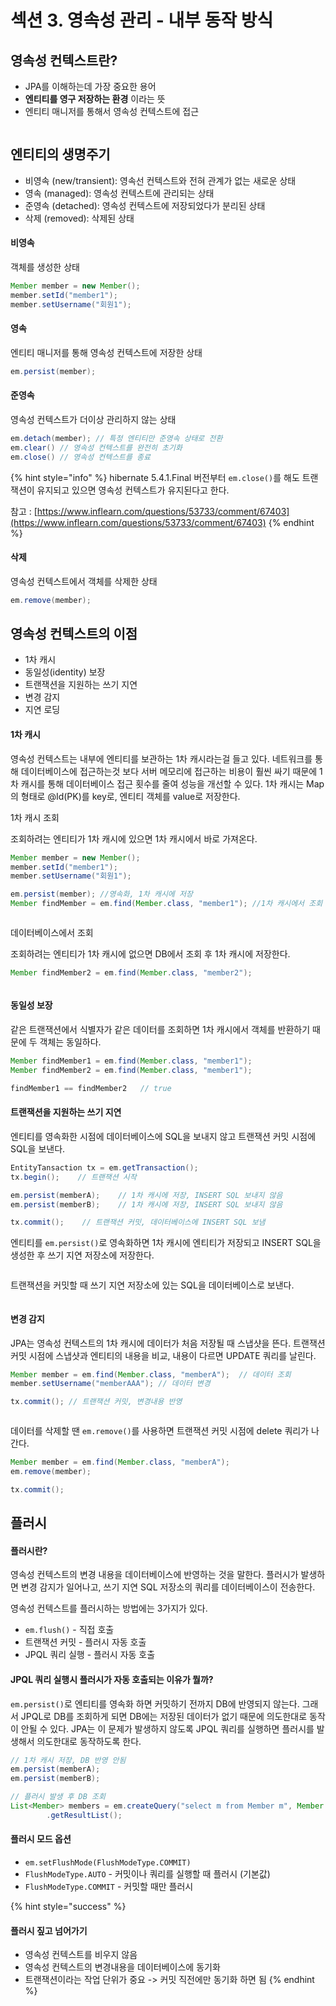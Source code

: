 # 섹션 3. 영속성 관리 - 내부 동작 방식

## 영속성 컨텍스트란?

* JPA를 이해하는데 가장 중요한 용어
* **엔티티를 영구 저장하는 환경** 이라는 뜻
* 엔티티 매니저를 통해서 영속성 컨텍스트에 접근

<figure><img src="../../.gitbook/assets/화면 캡처 2023-10-24 162705.png" alt=""><figcaption></figcaption></figure>

## 엔티티의 생명주기

* 비영속 (new/transient): 영속선 컨텍스트와 전혀 관계가 없는 새로운 상태
* 영속 (managed): 영속성 컨텍스트에 관리되는 상태
* 준영속 (detached): 영속성 컨텍스트에 저장되었다가 분리된 상태
* 삭제 (removed): 삭제된 상태

#### 비영속

객체를 생성한 상태

```java
Member member = new Member();
member.setId("member1");
member.setUsername("회원1");
```

#### 영속

엔티티 매니저를 통해 영속성 컨텍스트에 저장한 상태

```java
em.persist(member);
```

#### 준영속

영속성 컨텍스트가 더이상 관리하지 않는 상태

```java
em.detach(member); // 특정 엔티티만 준영속 상태로 전환
em.clear() // 영속성 컨텍스트를 완전히 초기화
em.close() // 영속성 컨텍스트를 종료
```

{% hint style="info" %}
hibernate 5.4.1.Final 버전부터 `em.close()`를 해도 트랜잭션이 유지되고 있으면 영속성 컨텍스트가 유지된다고 한다.

참고 : [https://www.inflearn.com/questions/53733/comment/67403](https://www.inflearn.com/questions/53733/comment/67403)
{% endhint %}

#### 삭제

영속성 컨텍스트에서 객체를 삭제한 상태

```java
em.remove(member);
```

## 영속성 컨텍스트의 이점

* 1차 캐시
* 동일성(identity) 보장
* 트랜잭션을 지원하는 쓰기 지연
* 변경 감지
* 지연 로딩

#### 1차 캐시

영속성 컨텍스트는 내부에 엔티티를 보관하는 1차 캐시라는걸 들고 있다. 네트워크를 통해 데이터베이스에 접근하는것 보다 서버 메모리에 접근하는 비용이 훨씬 싸기 때문에 1차 캐시를 통해 데이터베이스 접근 횟수를 줄여 성능을 개선할 수 있다. 1차 캐시는 Map의 형태로 @Id(PK)를 key로, 엔티티 객체를 value로 저장한다.

1차 캐시 조회

조회하려는 엔티티가 1차 캐시에 있으면 1차 캐시에서 바로 가져온다.

```java
Member member = new Member();
member.setId("member1");
member.setUsername("회원1");

em.persist(member); //영속화, 1차 캐시에 저장
Member findMember = em.find(Member.class, "member1"); //1차 캐시에서 조회
```

<figure><img src="../../.gitbook/assets/화면 캡처 2023-10-24 184517.png" alt=""><figcaption></figcaption></figure>

데이터베이스에서 조회

조회하려는 엔티티가 1차 캐시에 없으면 DB에서 조회 후 1차 캐시에 저장한다.

```java
Member findMember2 = em.find(Member.class, "member2");
```

<figure><img src="../../.gitbook/assets/화면 캡처 2023-10-24 185225.png" alt=""><figcaption></figcaption></figure>

#### 동일성 보장

같은 트랜잭션에서 식별자가 같은 데이터를 조회하면 1차 캐시에서 객체를 반환하기 때문에 두 객체는 동일하다.

```java
Member findMember1 = em.find(Member.class, "member1");
Member findMember2 = em.find(Member.class, "member1");

findMember1 == findMember2   // true
```

#### 트랜잭션을 지원하는 쓰기 지연

엔티티를 영속화한 시점에 데이터베이스에 SQL을 보내지 않고 트랜잭션 커밋 시점에 SQL을 보낸다.

```java
EntityTansaction tx = em.getTransaction();
tx.begin();    // 트랜잭션 시작

em.persist(memberA);    // 1차 캐시에 저장, INSERT SQL 보내지 않음
em.persist(memberB);    // 1차 캐시에 저장, INSERT SQL 보내지 않음

tx.commit();    // 트랜잭션 커밋, 데이터베이스에 INSERT SQL 보냄
```

엔티티를 `em.persist()`로 영속화하면 1차 캐시에 엔티티가 저장되고 INSERT SQL을 생성한 후 쓰기 지연 저장소에 저장한다.

<figure><img src="../../.gitbook/assets/화면 캡처 2023-10-25 154936.png" alt=""><figcaption></figcaption></figure>

트랜잭션을 커밋할 때 쓰기 지연 저장소에 있는 SQL을 데이터베이스로 보낸다.

<figure><img src="../../.gitbook/assets/화면 캡처 2023-10-25 155604.png" alt=""><figcaption></figcaption></figure>

#### 변경 감지

JPA는 영속성 컨텍스트의 1차 캐시에 데이터가 처음 저장될 때 스냅샷을 뜬다. 트랜잭션 커밋 시점에 스냅샷과 엔티티의 내용을 비교, 내용이 다르면 UPDATE 쿼리를 날린다.

```java
Member member = em.find(Member.class, "memberA");  // 데이터 조회
member.setUsername("memberAAA"); // 데이터 변경

tx.commit(); // 트랜잭션 커밋, 변경내용 반영
```

<figure><img src="../../.gitbook/assets/image.png" alt=""><figcaption></figcaption></figure>

데이터를 삭제할 땐 `em.remove()`를 사용하면 트랜잭션 커밋 시점에 delete 쿼리가 나간다.

```java
Member member = em.find(Member.class, "memberA");
em.remove(member);

tx.commit();
```

## 플러시

#### 플러시란?

영속성 컨텍스트의 변경 내용을 데이터베이스에 반영하는 것을 말한다. 플러시가 발생하면 변경 감지가 일어나고, 쓰기 지연 SQL 저장소의 쿼리를 데이터베이스이 전송한다.

영속성 컨텍스트를 플러시하는 방법에는 3가지가 있다.

* `em.flush()` - 직접 호출
* 트랜잭션 커밋 - 플러시 자동 호출
* JPQL 쿼리 실행 - 플러시 자동 호출

#### JPQL 쿼리 실행시 플러시가 자동 호출되는 이유가 뭘까?

`em.persist()`로 엔티티를 영속화 하면 커밋하기 전까지 DB에 반영되지 않는다. 그래서 JPQL로 DB를 조회하게 되면 DB에는 저장된 데이터가 없기 때문에 의도한대로 동작이 안될 수 있다. JPA는 이 문제가 발생하지 않도록 JPQL 쿼리를 실행하면 플러시를 발생해서 의도한대로 동작하도록 한다.

```java
// 1차 캐시 저장, DB 반영 안됨
em.persist(memberA);
em.persist(memberB);

// 플러시 발생 후 DB 조회
List<Member> members = em.createQuery("select m from Member m", Member.class)
        .getResultList();
```

#### 플러시 모드 옵션

* `em.setFlushMode(FlushModeType.COMMIT)`
* `FlushModeType.AUTO` - 커밋이나 쿼리를 실행할 때 플러시 (기본값)
* `FlushModeType.COMMIT` - 커밋할 때만 플러시



{% hint style="success" %}
#### **플러시 짚고 넘어가기**

* 영속성 컨텍스트를 비우지 않음
* 영속성 컨텍스트의 변경내용을 데이터베이스에 동기화
* 트랜잭션이라는 작업 단위가 중요 -> 커밋 직전에만 동기화 하면 됨
{% endhint %}
